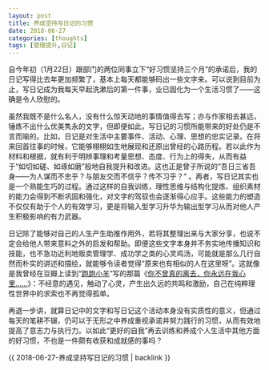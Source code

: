 ```yaml
---
layout: post
title: 养成坚持写日记的习惯
date: 2018-06-27
categories: [thoughts]
tags: [管理提升,日记]
---
```


自今年初（1月22日）跟部门的两位同事立下“好习惯坚持三个月”的承诺后，我的日记写得比去年更加频繁了，基本上每天都能够码出一些文字来。可以说到目前为止，写日记成为我每天早起洗漱后的第一件事，业已固化为一个生活习惯了——这确是令人欣慰的。

虽然我既不是什么名人，没有什么惊天动地的事情值得去写；亦与作家相去甚远，锤炼不出什么优美隽永的文字，但即便如此，写日记的习惯所能带来的好处仍是不言而喻的。比如，日记是对生活中主要事件、活动、心理、思想的忠实记录。在将来回首往事的时候，它能够栩栩如生地展现和还原出曾经的心路历程。若以此作为材料和根据，就有利于明辨事理和考量思想、态度、行为上的得失，从而有益于“如切如磋、如琢如磨”般地自我提升和改进。这也正是曾子所说的“吾日三省吾身——为人谋而不忠乎？与朋友交而不信乎？传不习乎？” 。再者，写日记其实也是一个熟能生巧的过程。通过这样的自我训练，理性思维与结构化提炼、组织素材的能力会得到不断巩固和强化，对文字的驾驭也会逐渐得心应手。这些能力的塑造不仅仅有助于个人的有效学习，更是将输入型学习升华为输出型学习从而对他人产生积极影响的有力武器。

日记除了能够对自己的人生产生助推作用外，若将其整理出来与大家分享，也说不定会给他人带来意料之外的启发和帮助。即便这些文字本身并不务实地传播知识和技能，也不急功近利地贩卖管理学、成功学之类的心灵鸡汤，可能就是那么几行自然而朴实的讲述和描绘，就能够令读者觉得“原来也有相似的人在这里呀”。这就像是我曾经在豆瓣上读到“[跑跑小羊](https://www.douban.com/people/geometry/)”写的那篇《[你不曾真的离去，你永远在我心里……](https://book.douban.com/review/5121740/)》：不经意的遇见，触动了心灵，产生出久远的共鸣和激励，自己在纯粹理性世界中的求索也不再觉得孤单。

再退一步讲，就算日记中的文字和写日记这个活动本身没有实质性的意义，但通过每天的笔耕不辍，仍可以于无形之中养成重视承诺并努力践行的习惯，从而有效地提高了意志力与执行力。以如此“更好的自我”再去训练和养成个人生活中其他方面的好习惯，不也是一件颇有收获和成就感的事吗？

{{ 2018-06-27-养成坚持写日记的习惯 | backlink }}
